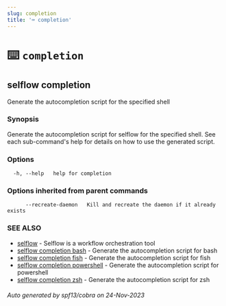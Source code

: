 ```yaml
---
slug: completion
title: '⌨ completion'
---
```


# ⌨️ `completion`

## selflow completion

Generate the autocompletion script for the specified shell

### Synopsis

Generate the autocompletion script for selflow for the specified shell.
See each sub-command's help for details on how to use the generated script.

### Options

```
  -h, --help   help for completion
```

### Options inherited from parent commands

```
      --recreate-daemon   Kill and recreate the daemon if it already exists
```

### SEE ALSO

- [selflow](selflow.md) - Selflow is a workflow orchestration tool
- [selflow completion bash](selflow_completion_bash.md) - Generate the autocompletion script for bash
- [selflow completion fish](selflow_completion_fish.md) - Generate the autocompletion script for fish
- [selflow completion powershell](selflow_completion_powershell.md) - Generate the autocompletion script for powershell
- [selflow completion zsh](selflow_completion_zsh.md) - Generate the autocompletion script for zsh

###### Auto generated by spf13/cobra on 24-Nov-2023
